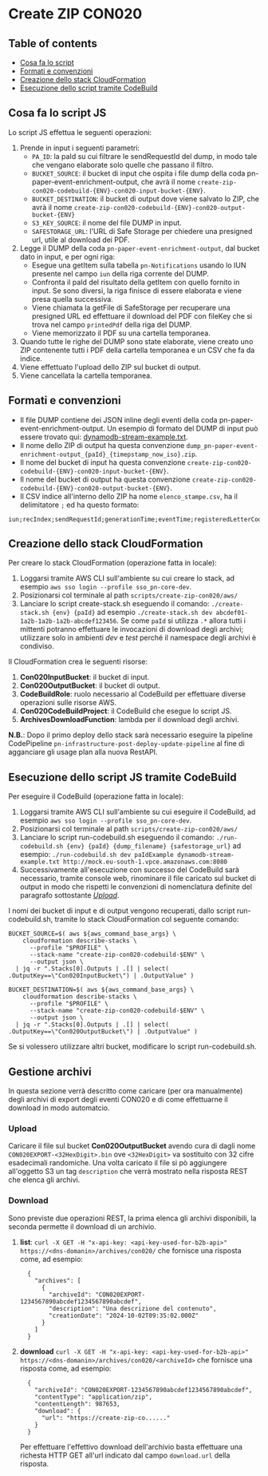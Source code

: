 # Create ZIP CON020

## Table of contents
- [Cosa fa lo script](#cosa-fa-lo-script)
- [Formati e convenzioni](#formati-e-convenzioni)
- [Creazione dello stack CloudFormation](#creazione-dello-stack-cloudformation)
- [Esecuzione dello script tramite CodeBuild](#esecuzione-dello-script-tramite-codebuild)

## Cosa fa lo script JS
Lo script JS effettua le seguenti operazioni:
1. Prende in input i seguenti parametri:
    - `PA_ID`: la paId su cui filtrare le sendRequestId del dump, in modo tale che vengano elaborate solo quelle che passano il filtro.
    - `BUCKET_SOURCE`: il bucket di input che ospita i file dump della coda pn-paper-event-enrichment-output, che avrà il nome `create-zip-con020-codebuild-{ENV}-con020-input-bucket-{ENV}`.
    - `BUCKET_DESTINATION`: il bucket di output dove viene salvato lo ZIP, che avrà il nome `create-zip-con020-codebuild-{ENV}-con020-output-bucket-{ENV}`
    - `S3_KEY_SOURCE`: il nome del file DUMP in input.
    - `SAFESTORAGE_URL`: l'URL di Safe Storage per chiedere una presigned url, utile al download dei PDF.
2. Legge il DUMP della coda `pn-paper-event-enrichment-output`, dal bucket dato in input, e per ogni riga:
    - Esegue una getItem sulla tabella `pn-Notifications` usando lo IUN presente nel campo `iun` della riga corrente del DUMP.
    - Confronta il paId del risultato della getItem con quello fornito in input. Se sono diversi, la riga finisce di essere elaborata e viene presa quella successiva.
    - Viene chiamata la getFile di SafeStorage per recuperare una presigned URL ed effettuare il download del PDF con fileKey che si trova nel campo `printedPdf` della riga del DUMP.
    - Viene memorizzato il PDF su una cartella temporanea.
3. Quando tutte le righe del DUMP sono state elaborate, viene creato uno ZIP contenente tutti i PDF della cartella temporanea e un CSV che fa da indice.
4. Viene effettuato l'upload dello ZIP sul bucket di output.
5. Viene cancellata la cartella temporanea.

## Formati e convenzioni
- Il file DUMP contiene dei JSON inline degli eventi della coda pn-paper-event-enrichment-output. Un esempio di formato del DUMP di input può essere trovato qui: [dynamodb-stream-example.txt](src/example/dynamodb-stream-example.txt).
- Il nome dello ZIP di output ha questa convenzione `dump_pn-paper-event-enrichment-output_{paId}_{timepstamp_now_iso}.zip`.
- Il nome del bucket di input ha questa convenzione `create-zip-con020-codebuild-{ENV}-con020-input-bucket-{ENV}`.
- Il nome del bucket di output ha questa convenzione `create-zip-con020-codebuild-{ENV}-con020-output-bucket-{ENV}`.
- Il CSV indice all'interno dello ZIP ha nome `elenco_stampe.csv`, ha il delimitatore `;` ed ha questo formato:
```csv
iun;recIndex;sendRequestId;generationTime;eventTime;registeredLetterCode;printedPdf
```

## Creazione dello stack CloudFormation
Per creare lo stack CloudFormation (operazione fatta in locale):
1. Loggarsi tramite AWS CLI sull'ambiente su cui creare lo stack, ad esempio `aws sso login --profile sso_pn-core-dev`.
2. Posizionarsi col terminale al path `scripts/create-zip-con020/aws/`
3. Lanciare lo script create-stack.sh eseguendo il comando: `./create-stack.sh {env} {paId}` ad esempio 
   `./create-stack.sh dev abcdef01-1a2b-1a2b-1a2b-abcdef123456`. Se come `paId` si utilizza `.*` allora tutti i mittenti
   potranno effettuare le invocazioni di download degli archivi; utilizzare solo in ambienti _dev_ e _test_ perché
   il namespace degli archivi è condiviso.

Il CloudFormation crea le seguenti risorse:
1. **Con020InputBucket**: il bucket di input.
2. **Con020OutputBucket**: il bucket di output.
3. **CodeBuildRole**: ruolo necessario al CodeBuild per effettuare diverse operazioni sulle risorse AWS.
4. **Con020CodeBuildProject**: il CodeBuild che esegue lo script JS.
5. **ArchivesDownloadFunction**: lambda per il download degli archivi.

**N.B.**: Dopo il primo deploy dello stack sarà necessario eseguire la pipeline CodePipeline
          `pn-infrastructure-post-deploy-update-pipeline` al fine di agganciare gli usage plan alla nuova RestAPI.

## Esecuzione dello script JS tramite CodeBuild
Per eseguire il CodeBuild (operazione fatta in locale):
1. Loggarsi tramite AWS CLI sull'ambiente su cui eseguire il CodeBuild, ad esempio `aws sso login --profile sso_pn-core-dev`.
2. Posizionarsi col terminale al path `scripts/create-zip-con020/aws/`
3. Lanciare lo script run-codebuild.sh eseguendo il comando: `./run-codebuild.sh {env} {paId} {dump_filename} {safestorage_url}`
   ad esempio: `./run-codebuild.sh dev paIdExample dynamodb-stream-example.txt http://mock.eu-south-1.vpce.amazonaws.com:8080`
4. Successivamente all'esecuzione con successo del CodeBuild sarà necessario, tramite console web, rinominare il file caricato
   sul bucket di output in modo che rispetti le convenzioni di nomenclatura definite del paragrafo sottostante [_Upload_](##Upload).

I nomi dei bucket di input e di output vengono recuperati, dallo script run-codebuild.sh, tramite lo stack CloudFormation col seguente comando:
```
BUCKET_SOURCE=$( aws ${aws_command_base_args} \
    cloudformation describe-stacks \
      --profile "$PROFILE" \
      --stack-name "create-zip-con020-codebuild-$ENV" \
      --output json \
  | jq -r ".Stacks[0].Outputs | .[] | select( .OutputKey==\"Con020InputBucket\") | .OutputValue" )

BUCKET_DESTINATION=$( aws ${aws_command_base_args} \
    cloudformation describe-stacks \
      --profile "$PROFILE" \
      --stack-name "create-zip-con020-codebuild-$ENV" \
      --output json \
  | jq -r ".Stacks[0].Outputs | .[] | select( .OutputKey==\"Con020OutputBucket\") | .OutputValue" )
```

Se si volessero utilizzare altri bucket, modificare lo script run-codebuild.sh.


## Gestione archivi
In questa sezione verrà descritto come caricare (per ora manualmente) degli archivi di export degli eventi CON020
e di come effettuarne il download in modo automatcio.

### Upload
Caricare il file sul bucket **Con020OutputBucket** avendo cura di dagli nome `CON020EXPORT-<32HexDigit>.bin` ove
`<32HexDigit>` va sostituito con 32 cifre esadecimali randomiche. Una volta caricato il file si pò aggiungere 
all'oggetto S3 un tag `description` che verrà mostrato nella risposta REST che elenca gli archivi.

### Download
Sono previste due operazioni REST, la prima elenca gli archivi disponibili, la seconda permette il download di un 
archivio.

1.  **list**: `curl -X GET -H "x-api-key: <api-key-used-for-b2b-api>" https://<dns-domanin>/archives/con020/` che
    fornisce una risposta come, ad esempio:
    ```
      {
        "archives": [
          {
            "archiveId": "CON020EXPORT-1234567890abcdef1234567890abcdef",
            "description": "Una descrizione del contenuto",
            "creationDate": "2024-10-02T09:35:02.000Z"
          }
        ]
      }
    ```

2.  **download** `curl -X GET -H "x-api-key: <api-key-used-for-b2b-api>" https://<dns-domanin>/archives/con020/<archiveId>` 
    che fornisce una risposta come, ad esempio:
    ```
      {
        "archiveId": "CON020EXPORT-1234567890abcdef1234567890abcdef",
        "contentType": "application/zip",
        "contentLength": 987653,
        "download": {
          "url": "https://create-zip-co......"
        }
      }
    ```
    Per effettuare l'effettivo download dell'archivio basta effettuare una richesta HTTP GET all'url indicato dal campo 
    `download.url` della risposta.